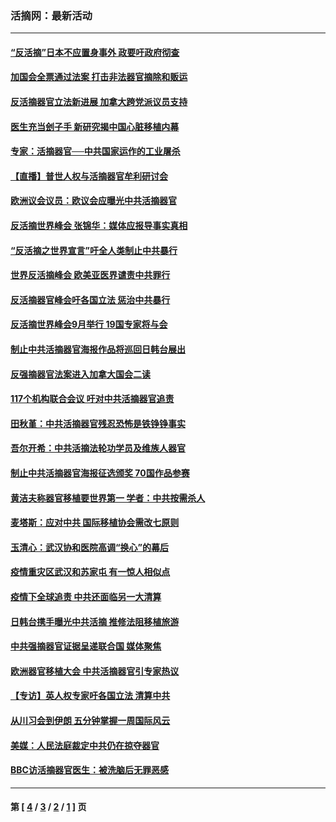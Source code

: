 ### 活摘网：最新活动
---
#### [“反活摘”日本不应置身事外 政要吁政府彻查](../../pages/nf5883/n13971188.md?08010430) 
#### [加国会全票通过法案 打击非法器官摘除和贩运](../../pages/nf5883/n13884924.md?08010430) 
#### [反活摘器官立法新进展 加拿大跨党派议员支持](../../pages/nf5883/n13876061.md?08010430) 
#### [医生充当刽子手 新研究揭中国心脏移植内幕](../../pages/nf5883/n13772291.md?08010430) 
#### [专家：活摘器官──中共国家运作的工业屠杀](../../pages/nf5883/n13761178.md?08010430) 
#### [【直播】普世人权与活摘器官牟利研讨会](../../pages/nf5883/n13425146.md?08010430) 
#### [欧洲议会议员：欧议会应曝光中共活摘器官](../../pages/nf5883/n13336571.md?08010430) 
#### [反活摘世界峰会 张锦华：媒体应报导事实真相](../../pages/nf5883/n13278502.md?08010430) 
#### [“反活摘之世界宣言”吁全人类制止中共暴行](../../pages/nf5883/n13259730.md?08010430) 
#### [世界反活摘峰会 欧美亚医界谴责中共罪行](../../pages/nf5883/n13253550.md?08010430) 
#### [反活摘器官峰会吁各国立法 惩治中共暴行](../../pages/nf5883/n13245052.md?08010430) 
#### [反活摘世界峰会9月举行 19国专家将与会](../../pages/nf5883/n13201492.md?08010430) 
#### [制止中共活摘器官海报作品将巡回日韩台展出](../../pages/nf5883/n13177791.md?08010430) 
#### [反强摘器官法案进入加拿大国会二读](../../pages/nf5883/n13033450.md?08010430) 
#### [117个机构联合会议 吁对中共活摘器官追责](../../pages/nf5883/n12775087.md?08010430) 
#### [田秋堇：中共活摘器官残忍恐怖是铁铮铮事实](../../pages/nf5883/n12702148.md?08010430) 
#### [吾尔开希：中共活摘法轮功学员及维族人器官](../../pages/nf5883/n12693197.md?08010430) 
#### [制止中共活摘器官海报征选颁奖 70国作品参赛](../../pages/nf5883/n12692050.md?08010430) 
#### [黄洁夫称器官移植要世界第一 学者：中共按需杀人](../../pages/nf5883/n12572329.md?08010430) 
#### [麦塔斯：应对中共 国际移植协会需改七原则](../../pages/nf5883/n12514711.md?08010430) 
#### [玉清心：武汉协和医院高调“换心”的幕后](../../pages/nf5883/n12298730.md?08010430) 
#### [疫情重灾区武汉和苏家屯 有一惊人相似点](../../pages/nf5883/n12150824.md?08010430) 
#### [疫情下全球追责 中共还面临另一大清算](../../pages/nf5883/n12070397.md?08010430) 
#### [日韩台携手曝光中共活摘 推修法阻移植旅游](../../pages/nf5883/n11712046.md?08010430) 
#### [中共强摘器官证据呈递联合国 媒体聚焦](../../pages/nf5883/n11546426.md?08010430) 
#### [欧洲器官移植大会 中共活摘器官引专家热议](../../pages/nf5883/n11539095.md?08010430) 
#### [【专访】英人权专家吁各国立法 清算中共](../../pages/nf5883/n11367315.md?08010430) 
#### [从川习会到伊朗 五分钟掌握一周国际风云](../../pages/nf5883/n11338520.md?08010430) 
#### [美媒：人民法庭裁定中共仍在掠夺器官](../../pages/nf5883/n11334897.md?08010430) 
#### [BBC访活摘器官医生：被洗脑后无罪恶感](../../pages/nf5883/n11335935.md?08010430) 

---
#### 第 [ [4](./4.md?08010430) / [3](./3.md?08010430) / [2](./2.md?08010430) / [1](./1.md?08010430) ] 页
